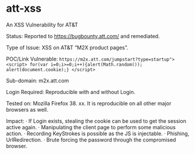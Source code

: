 # att-xss
An XSS Vulnerability for AT&amp;T

Status: Reported to https://bugbounty.att.com/ 
and remediated.

Type of Issue: XSS on AT&T “M2X product pages”.

POC/Link Vulnerable: ```https://m2x.att.com/jumpstart?type=startup"><script> for(var i=0;i>=0;i++){alert(Math.random()); alert(document.cookie);} </script>```

Sub-domain: m2x.att.com 

Login Required: Reproducible with and without Login. 

Tested on: Mozilla Firefox 38. xx. It is reproducible on all other major browsers as well. 

Impact: · If Login exists, stealing the cookie can be used to get the session active again. · Manipulating the client page to perform some malicious action. · Recording KeyStrokes is possible as the JS is injectable. · Phishing, UrlRedirection. · Brute forcing the password through the compromised browser.
